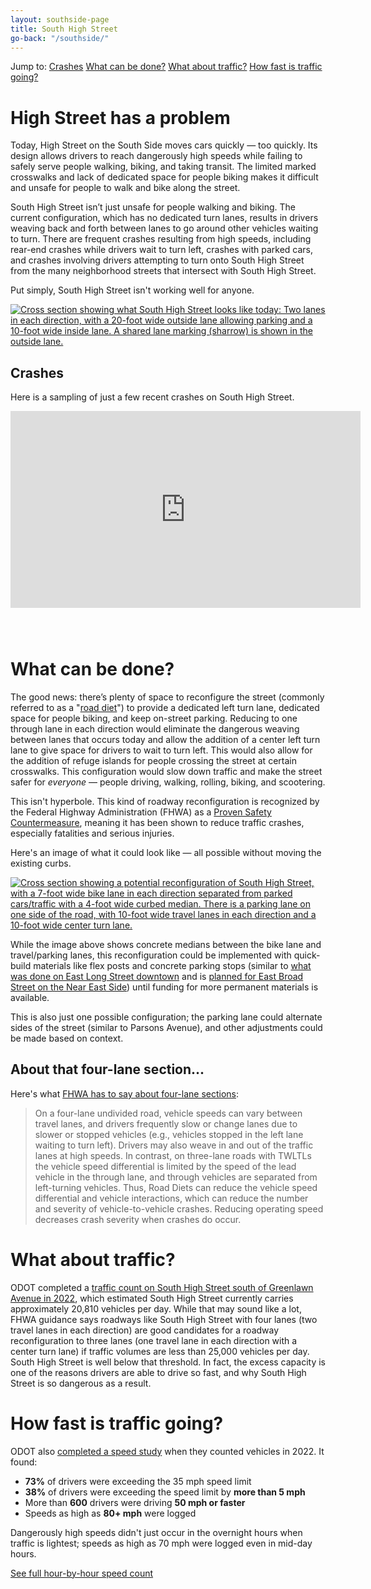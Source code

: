 ```yaml
---
layout: southside-page
title: South High Street
go-back: "/southside/"
---
```

<div class="jump-to">
    <span class="jump-to__prompt">Jump to:</span>
    <a href="#crashes" class="jump-to__link">Crashes</a>
    <a href="#what-can-be-done" class="jump-to__link">What can be done?</a>
    <a href="#what-about-traffic" class="jump-to__link">What about traffic?</a>
    <a href="#how-fast-is-traffic-going" class="jump-to__link">How fast is traffic going?</a>
</div>

# High Street has a problem
Today, High Street on the South Side moves cars quickly &mdash; too quickly. Its design allows drivers to reach dangerously high speeds while failing to safely serve people walking, biking, and taking transit. The limited marked crosswalks and lack of dedicated space for people biking makes it difficult and unsafe for people to walk and bike along the street.

South High Street isn’t just unsafe for people walking and biking. The current configuration, which has no dedicated turn lanes, results in drivers weaving back and forth between lanes to go around other vehicles waiting to turn. There are frequent crashes resulting from high speeds, including rear-end crashes while drivers wait to turn left, crashes with parked cars, and crashes involving drivers attempting to turn onto South High Street from the many neighborhood streets that intersect with South High Street.

Put simply, South High Street isn't working well for anyone.

<a href="https://files.soltesz.xyz/southside/high/south-high-today.png"><img src="https://files.soltesz.xyz/southside/high/south-high-today.png" alt="Cross section showing what South High Street looks like today: Two lanes in each direction, with a 20-foot wide outside lane allowing parking and a 10-foot wide inside lane. A shared lane marking (sharrow) is shown in the outside lane." class="page-figure__image"></a>

## Crashes
Here is a sampling of just a few recent crashes on South High Street.

<div class="video-container video-container--youtube">
    <iframe class="youtube-video" width="560" height="315" src="https://www.youtube-nocookie.com/embed/jxm6QUfLYss?si=-jx5u225T4eLdN40" title="YouTube video player" frameborder="0" allow="accelerometer; autoplay; clipboard-write; encrypted-media; gyroscope; picture-in-picture; web-share" allowfullscreen></iframe>
</div>

<a href="https://files.soltesz.xyz/southside/high/crash01.JPG"><img src="https://files.soltesz.xyz/southside/high/crash01.JPG" alt="" class="page-figure__image"></a>

<a href="https://files.soltesz.xyz/southside/high/crash02.jpeg"><img src="https://files.soltesz.xyz/southside/high/crash02.jpeg" alt="" class="page-figure__image"></a>

<a href="https://files.soltesz.xyz/southside/high/crash03.JPG"><img src="https://files.soltesz.xyz/southside/high/crash03.JPG" alt="" class="page-figure__image"></a>

# What can be done?
The good news: there’s plenty of space to reconfigure the street (commonly referred to as a "[road diet](https://highways.dot.gov/safety/other/road-diets/road-diet-desk-reference/1-road-diet-overview)") to provide a dedicated left turn lane, dedicated space for people biking, and keep on-street parking. Reducing to one through lane in each direction would eliminate the dangerous weaving between lanes that occurs today and allow the addition of a center left turn lane to give space for drivers to wait to turn left. This would also allow for the addition of refuge islands for people crossing the street at certain crosswalks. This configuration would slow down traffic and make the street safer for *everyone* &mdash; people driving, walking, rolling, biking, and scootering.

This isn't hyperbole. This kind of roadway reconfiguration is recognized by the Federal Highway Administration (FHWA) as a [Proven Safety Countermeasure](https://highways.dot.gov/safety/proven-safety-countermeasures), meaning it has been shown to reduce traffic crashes, especially fatalities and serious injuries.

Here's an image of what it could look like &mdash; all possible without moving the existing curbs.

<a href="https://files.soltesz.xyz/southside/high/south-high-possible.png"><img src="https://files.soltesz.xyz/southside/high/south-high-possible.png" alt="Cross section showing a potential reconfiguration of South High Street, with a 7-foot wide bike lane in each direction separated from parked cars/traffic with a 4-foot wide curbed median. There is a parking lane on one side of the road, with 10-foot wide travel lanes in each direction and a 10-foot wide center turn lane." class="page-figure__image"></a>

While the image above shows concrete medians between the bike lane and travel/parking lanes, this reconfiguration could be implemented with quick-build materials like flex posts and concrete parking stops (similar to [what was done on East Long Street downtown](https://www.nbc4i.com/news/local-news/columbus/downtown-columbus-gets-small-stretch-of-new-protected-bike-lane/) and is [planned for East Broad Street on the Near East Side](https://columbusunderground.com/protected-bike-lanes-coming-to-east-broad-street-bw1/)) until funding for more permanent materials is available.

This is also just one possible configuration; the parking lane could alternate sides of the street (similar to Parsons Avenue), and other adjustments could be made based on context.

## About that four-lane section...
Here's what [FHWA has to say about four-lane sections](https://highways.dot.gov/safety/other/road-diets/road-diet-informational-guide/2-why-consider-road-diet):

> On a four-lane undivided road, vehicle speeds can vary between travel lanes, and drivers frequently slow or change lanes due to slower or stopped vehicles (e.g., vehicles stopped in the left lane waiting to turn left). Drivers may also weave in and out of the traffic lanes at high speeds. In contrast, on three-lane roads with TWLTLs the vehicle speed differential is limited by the speed of the lead vehicle in the through lane, and through vehicles are separated from left-turning vehicles. Thus, Road Diets can reduce the vehicle speed differential and vehicle interactions, which can reduce the number and severity of vehicle-to-vehicle crashes. Reducing operating speed decreases crash severity when crashes do occur.

# What about traffic?
ODOT completed a [traffic count on South High Street south of Greenlawn Avenue in 2022](http://odot.ms2soft.com/tcds/set_session.asp?loc=odot&ext=y&LOCAL_ID=2725), which estimated South High Street currently carries approximately 20,810 vehicles per day. While that may sound like a lot, FHWA guidance says roadways like South High Street with four lanes (two travel lanes in each direction) are good candidates for a roadway reconfiguration to three lanes (one travel lane in each direction with a center turn lane) if traffic volumes are less than 25,000 vehicles per day. South High Street is well below that threshold. In fact, the excess capacity is one of the reasons drivers are able to drive so fast, and why South High Street is so dangerous as a result.

# How fast is traffic going?
ODOT also [completed a speed study](https://odot.public.ms2soft.com/tcds/tcount_gcs.asp?offset=0&id=12983104&a=25&jump_date=2022-07-07&sdate=2022-07-07&classDate=&speedDate=2022-07-07&gapDate=&local_id_dir=2725&count_type=SPEED) when they counted vehicles in 2022. It found:

- **73%** of drivers were exceeding the 35 mph speed limit
- **38%** of drivers were exceeding the speed limit by **more than 5 mph**
- More than **600** drivers were driving **50 mph or faster**
- Speeds as high as **80+ mph** were logged

Dangerously high speeds didn't just occur in the overnight hours when traffic is lightest; speeds as high as 70 mph were logged even in mid-day hours.

<a href="/southside/high/speed" class="button"><i class="fas fa-tachometer-alt-fast button__icon button__icon--left"></i> See full hour-by-hour speed count</a>
